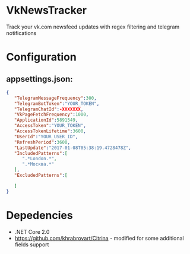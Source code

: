 # VkNewsTracker
Track your vk.com newsfeed updates with regex filtering and telegram notifications

# Configuration
## appsettings.json:
```json
{
   "TelegramMessageFrequency":300,
   "TelegramBotToken":"YOUR_TOKEN",
   "TelegramChatId":-XXXXXXX,
   "VkPageFetchFrequency":1000,
   "ApplicationId":5891549,
   "AccessToken":"YOUR_TOKEN",
   "AccessTokenLifetime":3600,
   "UserId":"YOUR_USER_ID",
   "RefreshPeriod":3600,
   "LastUpdate":"2017-01-08T05:38:19.4728478Z",
   "IncludedPatterns":[
      ".*London.*",
      ".*Москва.*"
   ],
   "ExcludedPatterns":[

   ]
}
```

# Depedencies
* .NET Core 2.0
* https://github.com/khrabrovart/Citrina - modified for some additional fields support

